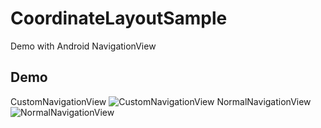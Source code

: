 # CoordinateLayoutSample
Demo with Android NavigationView

## Demo

CustomNavigationView
![CustomNavigationView](/demo/CustomNavigationView.gif) 
NormalNavigationView
![NormalNavigationView](/demo/NormalNavigationView.gif)